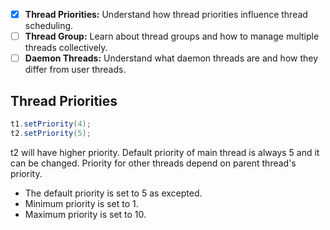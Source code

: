 - [x] **Thread Priorities:** Understand how thread priorities influence thread scheduling.
- [ ] **Thread Group:** Learn about thread groups and how to manage multiple threads collectively.
- [ ] **Daemon Threads:** Understand what daemon threads are and how they differ from user threads.

## Thread Priorities
```java
t1.setPriority(4);
t2.setPriority(5);
```
t2 will have higher priority.
Default priority of main thread is always 5 and it can be changed. Priority for other threads depend on parent thread's priority.
- The default priority is set to 5 as excepted.
- Minimum priority is set to 1.
- Maximum priority is set to 10.

